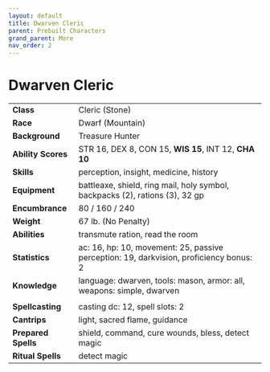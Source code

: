 ```yaml
---
layout: default
title: Dwarven Cleric
parent: Prebuilt Characters
grand_parent: More
nav_order: 2
---
```


# Dwarven Cleric

|                     |                                                                                        |
| :------------------ | :------------------------------------------------------------------------------------- |
| **Class**           | Cleric (Stone)                                                                         |
| **Race**            | Dwarf (Mountain)                                                                       |
| **Background**      | Treasure Hunter                                                                        |
| **Ability Scores**  | STR 16, DEX 8, CON 15, **WIS 15**, INT 12, **CHA 10**                                  |
| **Skills**          | perception, insight, medicine, history                                                 |
| **Equipment**       | battleaxe, shield, ring mail, holy symbol, backpacks (2), rations (3), 32 gp           |
| **Encumbrance**     | 80 / 160 / 240                                                                         |
| **Weight**          | 67 lb. (No Penalty)                                                                    |
| **Abilities**       | transmute ration, read the room                                                        |
| **Statistics**      | ac: 16, hp: 10, movement: 25, passive perception: 19, darkvision, proficiency bonus: 2 |
| **Knowledge**       | language: dwarven, tools: mason, armor: all, weapons: simple, dwarven                  |
|                     |                                                                                        |
| **Spellcasting**    | casting dc: 12, spell slots: 2                                                         |
| **Cantrips**        | light, sacred flame, guidance                                                          |
| **Prepared Spells** | shield, command, cure wounds, bless, detect magic                                      |
| **Ritual Spells**   | detect magic                                                                           |